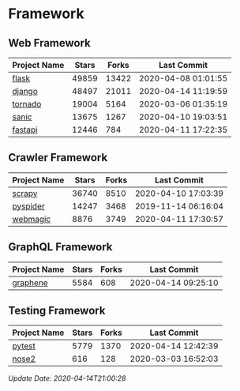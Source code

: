 # Framework

## Web Framework

| Project Name | Stars | Forks | Last Commit |
| ------------ | ----- | ----- | ----------- |
| [flask](https://github.com/pallets/flask) | 49859 | 13422 | 2020-04-08 01:01:55 |
| [django](https://github.com/django/django) | 48497 | 21011 | 2020-04-14 11:19:59 |
| [tornado](https://github.com/tornadoweb/tornado) | 19004 | 5164 | 2020-03-06 01:35:19 |
| [sanic](https://github.com/huge-success/sanic) | 13675 | 1267 | 2020-04-10 19:03:51 |
| [fastapi](https://github.com/tiangolo/fastapi) | 12446 | 784 | 2020-04-11 17:22:35 |

## Crawler Framework

| Project Name | Stars | Forks | Last Commit |
| ------------ | ----- | ----- | ----------- |
| [scrapy](https://github.com/scrapy/scrapy) | 36740 | 8510 | 2020-04-10 17:03:39 |
| [pyspider](https://github.com/binux/pyspider) | 14247 | 3468 | 2019-11-14 06:16:04 |
| [webmagic](https://github.com/code4craft/webmagic) | 8876 | 3749 | 2020-04-11 17:30:57 |

## GraphQL Framework

| Project Name | Stars | Forks | Last Commit |
| ------------ | ----- | ----- | ----------- |
| [graphene](https://github.com/graphql-python/graphene) | 5584 | 608 | 2020-04-14 09:25:10 |

## Testing Framework

| Project Name | Stars | Forks | Last Commit |
| ------------ | ----- | ----- | ----------- |
| [pytest](https://github.com/pytest-dev/pytest) | 5779 | 1370 | 2020-04-14 12:42:39 |
| [nose2](https://github.com/nose-devs/nose2) | 616 | 128 | 2020-03-03 16:52:03 |

*Update Date: 2020-04-14T21:00:28*